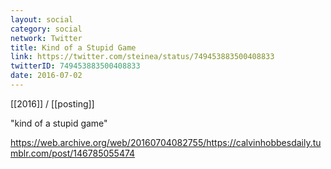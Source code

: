 ```yaml
---
layout: social
category: social
network: Twitter
title: Kind of a Stupid Game
link: https://twitter.com/steinea/status/749453883500408833
twitterID: 749453883500408833
date: 2016-07-02
---
```


[[2016]] / [[posting]]

"kind of a stupid game"

<https://web.archive.org/web/20160704082755/https://calvinhobbesdaily.tumblr.com/post/146785055474>
